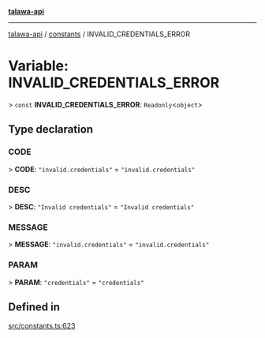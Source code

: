 [**talawa-api**](../../README.md)

***

[talawa-api](../../modules.md) / [constants](../README.md) / INVALID\_CREDENTIALS\_ERROR

# Variable: INVALID\_CREDENTIALS\_ERROR

\> `const` **INVALID\_CREDENTIALS\_ERROR**: `Readonly`\<`object`\>

## Type declaration

### CODE

\> **CODE**: `"invalid.credentials"` = `"invalid.credentials"`

### DESC

\> **DESC**: `"Invalid credentials"` = `"Invalid credentials"`

### MESSAGE

\> **MESSAGE**: `"invalid.credentials"` = `"invalid.credentials"`

### PARAM

\> **PARAM**: `"credentials"` = `"credentials"`

## Defined in

[src/constants.ts:623](https://github.com/PalisadoesFoundation/talawa-api/blob/832d310bae30bd8cb45fb1b44f62dd776dccc52f/src/constants.ts#L623)

